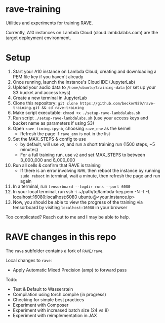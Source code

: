 # rave-training
Utilities and experiments for training RAVE. 

Currently, A10 instances on Lambda Cloud (cloud.lambdalabs.com) are the target deployment environment.

# Setup

1. Start your A10 instance on Lambda Cloud, creating and downloading a PEM file key if you haven't already
1. Once running, launch the instance's Cloud IDE (JupyterLab)
1. Upload your audio data to `/home/ubuntu/training-data` (or set up your S3 bucket and access keys)
1. Create a new terminal in JupyterLab
1. Clone this repository: `git clone https://github.com/becker929/rave-training.git && cd rave-training`
1. Make script executable: `chmod +x ./setup-rave-lambdalabs.sh`
1. Run script `./setup-rave-lambdalabs.sh` (use your access keys and bucket name as parameters if using S3)
1. Open `rave-timing.ipynb`, choosing `rave_env` as the kernel
    - Refresh the page if `rave_env` is not in the list 
3. Set the MAX_STEPS & config to use
    - by default, will use `v2`, and run a short training run (1500 steps, ~5 minutes)
    - For a full training run, use `v2` and set MAX_STEPS to between 3_000_000 and 6_000_000
4. Run all cells & confirm that RAVE is training
    - If there is an error involving `NVML` then reboot the instance by running `sudo reboot` in terminal, wait a minute, then refresh the page and run again
6. In a terminal, run `tensorboard --logdir runs --port 6080`
7. In your local terminal, run ssh -i ~/path/to/lambda-key.pem -N -f -L localhost:16080:localhost:6080 ubuntu@<your.instance.ip>
8. Now, you should be able to view the progress of the training via tensorboard by visiting `localhost:16080` in your browser

Too complicated? Reach out to me and I may be able to help.

# RAVE changes in this repo
The `rave` subfolder contains a fork of `RAVE/rave`.

Local changes to `rave`:
- Apply Automatic Mixed Precision (amp) to forward pass

Todo:
- Test & Default to Wasserstein
- Compilation using torch.compile (in progress)
- Checking for simple best practices
- Experiment with Composer
- Experiment with increased batch size (24 vs 8)
- Experiment with reimplementation in JAX
